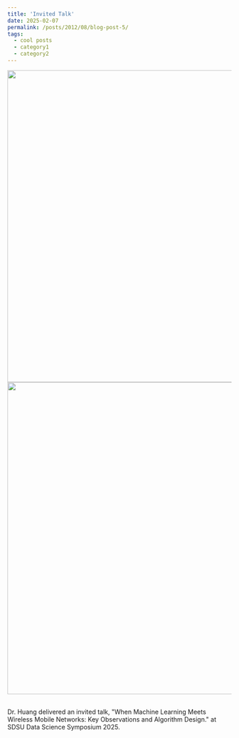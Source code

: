 ```yaml
---
title: 'Invited Talk'
date: 2025-02-07
permalink: /posts/2012/08/blog-post-5/
tags:
  - cool posts
  - category1
  - category2
---
```


<center><img src='/images/uc2.jpeg' width='700'><img src='/images/uc.jpeg' width='700'></center><br/>

Dr. Huang delivered an invited talk, "When Machine Learning Meets Wireless Mobile Networks: Key Observations and Algorithm Design." at SDSU Data Science Symposium 2025.

